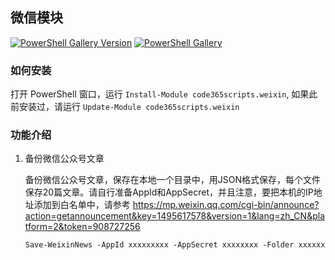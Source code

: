 ## 微信模块

[![PowerShell Gallery Version](https://img.shields.io/powershellgallery/v/code365scripts.weixin?label=code365scripts.weixin)](https://www.powershellgallery.com/packages/code365scripts.weixin) [![PowerShell Gallery](https://img.shields.io/powershellgallery/dt/code365scripts.weixin)](https://www.powershellgallery.com/packages/code365scripts.weixin)


### 如何安装

打开 PowerShell 窗口，运行 `Install-Module code365scripts.weixin`, 如果此前安装过，请运行 `Update-Module code365scripts.weixin`

### 功能介绍

1. 备份微信公众号文章

   备份微信公众号文章，保存在本地一个目录中，用JSON格式保存，每个文件保存20篇文章。请自行准备AppId和AppSecret，并且注意，要把本机的IP地址添加到白名单中，请参考 https://mp.weixin.qq.com/cgi-bin/announce?action=getannouncement&key=1495617578&version=1&lang=zh_CN&platform=2&token=908727256

   `Save-WeixinNews -AppId xxxxxxxxx -AppSecret xxxxxxxx -Folder xxxxxx`
